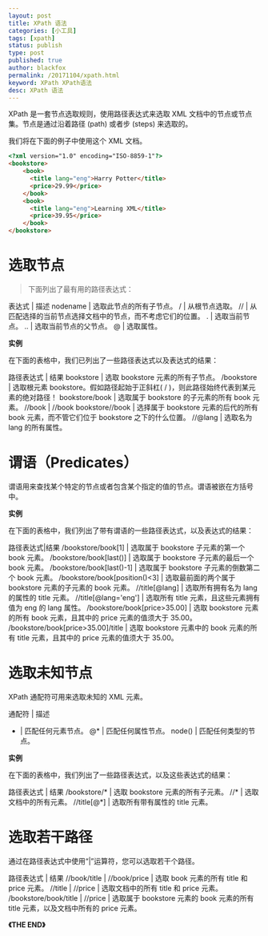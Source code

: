 ```yaml
---
layout: post
title: XPath 语法
categories: [小工具]
tags: [xpath]
status: publish
type: post
published: true
author: blackfox
permalink: /20171104/xpath.html
keyword: XPath XPath语法
desc: XPath 语法
---
```


XPath 是一套节点选取规则，使用路径表达式来选取 XML 文档中的节点或节点集。节点是通过沿着路径 (path) 或者步 (steps) 来选取的。

我们将在下面的例子中使用这个 XML 文档。

```html
<?xml version="1.0" encoding="ISO-8859-1"?>
<bookstore>
	<book>
	  <title lang="eng">Harry Potter</title>
	  <price>29.99</price>
	</book>
	<book>
	  <title lang="eng">Learning XML</title>
	  <price>39.95</price>
	</book>
</bookstore>
```

选取节点
======

> 下面列出了最有用的路径表达式：

表达式 | 描述
nodename | 选取此节点的所有子节点。
/ | 从根节点选取。
// | 从匹配选择的当前节点选择文档中的节点，而不考虑它们的位置。
. | 选取当前节点。
.. | 选取当前节点的父节点。
@ | 选取属性。

__实例__

在下面的表格中，我们已列出了一些路径表达式以及表达式的结果：

路径表达式 | 结果
bookstore | 选取 bookstore 元素的所有子节点。
/bookstore | 选取根元素 bookstore。假如路径起始于正斜杠( / )，则此路径始终代表到某元素的绝对路径！
bookstore/book | 选取属于 bookstore 的子元素的所有 book 元素。
//book | //book
bookstore//book | 选择属于 bookstore 元素的后代的所有 book 元素，而不管它们位于 bookstore 之下的什么位置。
//@lang | 选取名为 lang 的所有属性。

谓语（Predicates）
=========
谓语用来查找某个特定的节点或者包含某个指定的值的节点。谓语被嵌在方括号中。

__实例__

在下面的表格中，我们列出了带有谓语的一些路径表达式，以及表达式的结果：

路径表达式|结果
/bookstore/book[1] | 选取属于 bookstore 子元素的第一个 book 元素。
/bookstore/book[last()]	| 选取属于 bookstore 子元素的最后一个 book 元素。
/bookstore/book[last()-1] |	选取属于 bookstore 子元素的倒数第二个 book 元素。
/bookstore/book[position()<3] |	选取最前面的两个属于 bookstore 元素的子元素的 book 元素。
//title[@lang] | 选取所有拥有名为 lang 的属性的 title 元素。
//title[@lang='eng'] | 选取所有 title 元素，且这些元素拥有值为 eng 的 lang 属性。
/bookstore/book[price>35.00] | 选取 bookstore 元素的所有 book 元素，且其中的 price 元素的值须大于 35.00。
/bookstore/book[price>35.00]/title | 选取 bookstore 元素中的 book 元素的所有 title 元素，且其中的 price 元素的值须大于 35.00。

选取未知节点
=======

XPath 通配符可用来选取未知的 XML 元素。

通配符 | 描述
* | 匹配任何元素节点。
@* | 匹配任何属性节点。
node() | 匹配任何类型的节点。

__实例__

在下面的表格中，我们列出了一些路径表达式，以及这些表达式的结果：

路径表达式 | 结果
/bookstore/* | 选取 bookstore 元素的所有子元素。
//*	| 选取文档中的所有元素。
//title[@*] | 选取所有带有属性的 title 元素。

选取若干路径
=========
通过在路径表达式中使用“|”运算符，您可以选取若干个路径。

路径表达式 | 结果
//book/title &#124; //book/price | 选取 book 元素的所有 title 和 price 元素。
//title &#124; //price | 选取文档中的所有 title 和 price 元素。
/bookstore/book/title &#124; //price | 选取属于 bookstore 元素的 book 元素的所有 title 元素，以及文档中所有的 price 元素。


__《THE END》__
